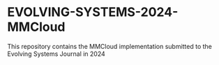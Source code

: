 # EVOLVING-SYSTEMS-2024-MMCloud
This repository contains the MMCloud implementation submitted to the Evolving Systems Journal in 2024
